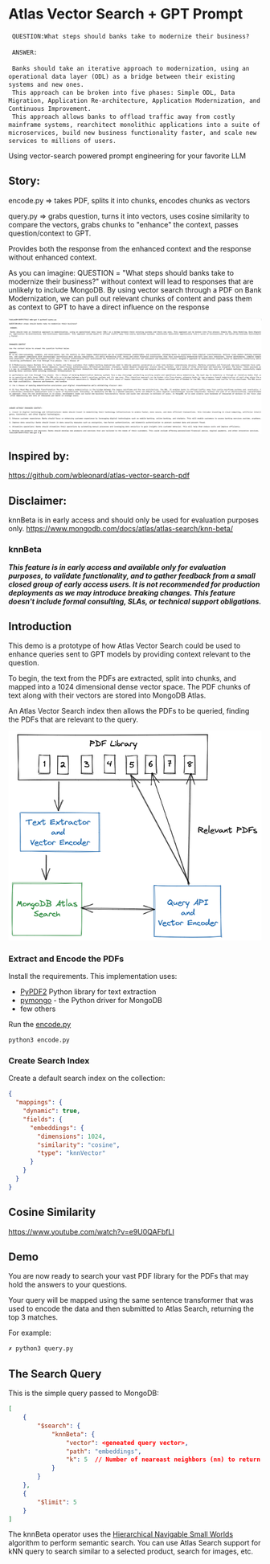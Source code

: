 # Atlas Vector Search + GPT Prompt

```
 QUESTION:What steps should banks take to modernize their business?

 ANSWER:

 Banks should take an iterative approach to modernization, using an operational data layer (ODL) as a bridge between their existing systems and new ones. 
 This approach can be broken into five phases: Simple ODL, Data Migration, Application Re-architecture, Application Modernization, and Continuous Improvement. 
 This approach allows banks to offload traffic away from costly mainframe systems, rearchitect monolithic applications into a suite of microservices, build new business functionality faster, and scale new services to millions of users.
```

Using vector-search powered prompt engineering for your favorite LLM

## Story:
encode.py => takes PDF, splits it into chunks, encodes chunks as vectors

query.py => grabs question, turns it into vectors, uses cosine similarity to compare the vectors, grabs chunks to "enhance" the context, passes question/context to GPT.

Provides both the response from the enhanced context and the response without enhanced context.

As you can imagine:
QUESTION = "What steps should banks take to modernize their business?"
without context will lead to responses that are unlikely to include MongoDB. By using vector search through a PDF on Bank Modernization, we can pull out relevant chunks of content and pass them as context to GPT to have a direct influence on the response

![Demo](images/screenshot.png)

## Inspired by: 
https://github.com/wbleonard/atlas-vector-search-pdf

## Disclaimer:
knnBeta is in early access and should only be used for evaluation purposes only.
https://www.mongodb.com/docs/atlas/atlas-search/knn-beta/

### knnBeta
***This feature is in early access and available only for evaluation purposes, to validate functionality, and to gather feedback from a small closed group of early access users. It is not recommended for production deployments as we may introduce breaking changes. This feature doesn't include formal consulting, SLAs, or technical support obligations.***

## Introduction
This demo is a prototype of how Atlas Vector Search could be used to enhance queries sent to GPT models by providing context relevant to the question.

To begin, the text from the PDFs are extracted, split into chunks, and mapped into a 1024 dimensional dense vector space. The PDF chunks of text along with their vectors are stored into MongoDB Atlas.

An Atlas Vector Search index then allows the PDFs to be queried, finding the PDFs that are relevant to the query. 


![Architecture](images/architecture.png)


### Extract and Encode the PDFs
Install the requirements. This implementation uses:
* [PyPDF2](https://github.com/py-pdf/PyPDF2)    Python library for text extraction
* [pymongo](https://pypi.org/project/pymongo/) - the Python driver for MongoDB
* few others


Run the [encode.py](encode.py)
```python
python3 encode.py
```

### Create Search Index
Create a default search index on the collection:
```json
{
  "mappings": {
    "dynamic": true,
    "fields": {
      "embeddings": {
        "dimensions": 1024,
        "similarity": "cosine",
        "type": "knnVector"
      }
    }
  }
}
```

## Cosine Similarity
https://www.youtube.com/watch?v=e9U0QAFbfLI


## Demo
You are now ready to search your vast PDF library for the PDFs that may hold the answers to your questions.

Your query will be mapped using the same sentence transformer that was used to encode the data and then submitted to Atlas Search, returning the top 3 matches.

For example:

```zsh
✗ python3 query.py 
```

## The Search Query
This is the simple query passed to MongoDB:

```json
[
    {
        "$search": {
            "knnBeta": {
                "vector": <geneated query vector>,
                "path": "embeddings",
                "k": 5  // Number of neareast neighbors (nn) to return 
            }
        }
    },
    {
        "$limit": 5      
    }
]
```

The knnBeta operator uses the [Hierarchical Navigable Small Worlds](https://arxiv.org/abs/1603.09320) algorithm to perform semantic search. You can use Atlas Search support for kNN query to search similar to a selected product, search for images, etc.




